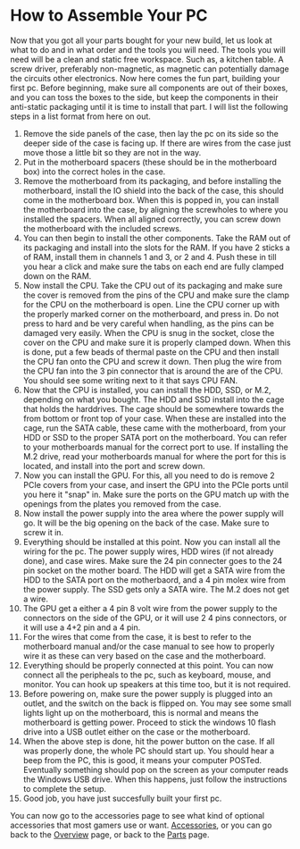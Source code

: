 # How to Assemble Your PC
Now that you got all your parts bought for your new build, let us look at what to do and in what order and the tools you will need.  The tools you will need will be a clean and static free workspace.  Such as, a kitchen table.  A screw driver, preferably non-magnetic, as magnetic can potentially damage the circuits other electronics.
Now here comes the fun part, building your first pc.  Before beginning, make sure all components are out of their boxes, and you can toss the boxes to the side, but keep the components in their anti-static packaging until it is time to install that part.  I will list the following steps in a list format from here on out.

1. Remove the side panels of the case, then lay the pc on its side so the deeper side of the case is facing up.  If there are wires from the case just move those a little bit so they are not in the way.
2. Put in the motherboard spacers (these should be in the motherboard box) into the correct holes in the case.
3. Remove the motherboard from its packaging, and before installing the motherboard, install the IO shield into the back of the case, this should come in the motherboard box.  When this is popped in, you can install the motherboard into the case, by aligning the screwholes to where you installed the spacers.  When all aligned correctly, you can screw down the motherboard with the included screws.
4. You can then begin to install the other components.  Take the RAM out of its packaging and install into the slots for the RAM.  If you have 2 sticks a of RAM, install them in channels 1 and 3, or 2 and 4.  Push these in till you hear a click and make sure the tabs on each end are fully clamped down on the RAM.
5. Now install the CPU.  Take the CPU out of its packaging and make sure the cover is removed from the pins of the CPU and make sure the clamp for the CPU on the motherboard is open.  Line the CPU corner up with the properly marked corner on the motherboard, and press in.  Do not press to hard and be very careful when handling, as the pins can be damaged very easily.  When the CPU is snug in the socket, close the cover on the CPU and make sure it is properly clamped down.  When this is done, put a few beads of thermal paste on the CPU and then install the CPU fan onto the CPU and screw it down.  Then plug the wire from the CPU fan into the 3 pin connector that is around the are of the CPU.  You should see some writing next to it that says CPU FAN.
6. Now that the CPU is installed, you can install the HDD, SSD, or M.2, depending on what you bought.  The HDD and SSD install into the cage that holds the harddrives.  The cage should be somewhere towards the from bottom or front top of your case.  When these are installed into the cage, run the SATA cable, these came with the motherboard, from your HDD or SSD to the proper SATA port on the motherboard.  You can refer to your motherboards manual for the correct port to use.  If installing the M.2 drive, read your motherboards manual for where the port for this is located, and install into the port and screw down.
7. Now you can install the GPU.  For this, all you need to do is remove 2 PCIe covers from your case, and insert the GPU into the PCIe ports until you here it "snap" in.  Make sure the ports on the GPU match up with the openings from the plates you removed from the case.
8. Now install the power supply into the area where the power supply will go.  It will be the big opening on the back of the case.  Make sure to screw it in.
9. Everything should be installed at this point.  Now you can install all the wiring for the pc.  The power supply wires, HDD wires (if not already done), and case wires.  Make sure the 24 pin connecter goes to the 24 pin socket on the mother board.  The HDD will get a SATA wire from the HDD to the SATA port on the motherbaord, and a 4 pin molex wire from the power supply.  The SSD gets only a SATA wire.  The M.2 does not get a wire.
10. The GPU get a either a 4 pin 8 volt wire from the power supply to the connectors on the side of the GPU, or it will use 2 4 pins connectors, or it will use a 4+2 pin and a 4 pin.
11. For the wires that come from the case, it is best to refer to the motherboard manual and/or the case manual to see how to properly wire it as these can very based on the case and the motherboard.
12. Everything should be properly connected at this point.  You can now connect all the peripheals to the pc, such as keyboard, mouse, and monitor.  You can hook up speakers at this time too, but it is not required.
13. Before powering on, make sure the power supply is plugged into an outlet, and the switch on the back is flipped on.  You may see some small lights light up on the motherboard, this is normal and means the motherboard is getting power.  Proceed to stick the windows 10 flash drive into a USB outlet either on the case or the motherboard.
14.  When the above step is done, hit the power button on the case.  If all was properly done, the whole PC should start up.  You should hear a beep from the PC, this is good, it means your computer POSTed.  Eventually something should pop on the screen as your computer reads the Windows USB drive.  When this happens, just follow the instructions to complete the setup.
15.  Good job, you have just succesfully built your first pc.

You can now go to the accessories page to see what kind of optional accessories that most gamers use or want. [Accessories](https://github.com/alv84/Final-Project/blob/294411695669b321f93fcf6a14892c5f5d078d7f/Accessories.md), or you can go back to the [Overview](https://github.com/alv84/Final-Project/blob/294411695669b321f93fcf6a14892c5f5d078d7f/README.md) page, or back to the [Parts](https://github.com/alv84/Final-Project/blob/294411695669b321f93fcf6a14892c5f5d078d7f/Parts.md) page.
